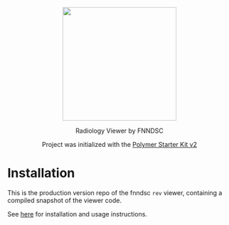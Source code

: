 <p align="center"><img width="256px" src ="https://user-images.githubusercontent.com/214063/32576569-9cf89f9a-c4d7-11e7-9bd8-9fe838ed2915.png" /></p>

<p align="center">
Radiology Viewer by FNNDSC
</p>

<p align="center">
Project was initialized with the <a href="https://github.com/PolymerElements/polymer-starter-kit">Polymer Starter Kit v2</a>
</p>

# Installation

This is the production version repo of the fnndsc `rev` viewer, containing a compiled snapshot of the viewer code.

See [here](https://github.com/FNNDSC/fnndsc/tree/master/js/rev#installation) for installation and usage instructions.
